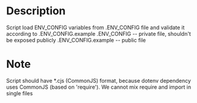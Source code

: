 # Description

Script load ENV_CONFIG variables from .ENV_CONFIG file and validate it according to .ENV_CONFIG.example
.ENV_CONFIG -- private file, shouldn't be exposed publicly
.ENV_CONFIG.example -- public file

# Note

Script should have \*.cjs (CommonJS) format, because dotenv dependency uses CommonJS (based on 'require').
We cannot mix require and import in single files

